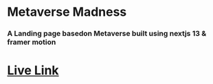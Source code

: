 # Metaverse Madness 

### A Landing page basedon Metaverse built using nextjs 13 & framer motion


# [Live Link](https://metaverse-website.netlify.app/) 